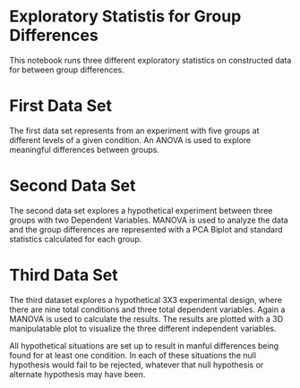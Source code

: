 # Exploratory Statistis for Group Differences 

This notebook runs three different exploratory statistics on constructed data for between group differences. 

# First Data Set 

The first data set represents from an experiment with five groups at different levels of a given condition. An ANOVA is used to explore meaningful differences between groups. 

# Second Data Set 

The second data set explores a hypothetical experiment between three groups with two Dependent Variables. MANOVA is used to analyze the data and the group differences are represented with a PCA Biplot and standard statistics calculated for each group. 

# Third Data Set 

The third dataset explores a hypothetical 3X3 experimental design, where there are nine total conditions and three total dependent variables. Again a MANOVA is used to calculate the results. The results are plotted with a 3D manipulatable plot to visualize the three different independent variables. 


All hypothetical situations are set up to result in manful differences being found for at least one condition. In each of these situations the null hypothesis would fail to be rejected, whatever that null hypothesis or alternate hypothesis may have been. 
